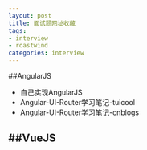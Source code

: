 ```yaml
---
layout: post
title: 面试题网址收藏
tags:
- interview
- roastwind
categories: interview
---
```

<style>
a{text-decoration: none;}
a:link{text-decoration: none;}
a:visited{text-decoration: none;}
a:hover{text-decoration: none;}
a:active{text-decoration: none;}
.highlight{ background: #fff !important;};
</style>

##AngularJS
- [自己实现AngularJS](http://www.html-js.com/article/1863)
- [Angular-UI-Router学习笔记-tuicool](http://www.tuicool.com/articles/zeiy6ff)
- [Angular-UI-Router学习笔记-cnblogs](http://www.cnblogs.com/youngdze/p/4025538.html)

##VueJS
- 